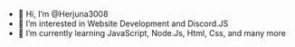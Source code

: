 - 👋 Hi, I’m @Herjuna3008
- 👀 I’m interested in Website Development and Discord.JS
- 🌱 I’m currently learning JavaScript, Node.Js, Html, Css, and many more

<!---
Herjuna3008/Herjuna3008 is a ✨ special ✨ repository because its `README.md` (this file) appears on your GitHub profile.
You can click the Preview link to take a look at your changes.
--->
